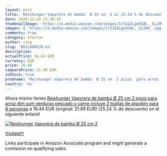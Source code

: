 ```yaml
---
layout: post
title: 'Reishunger Vaporera de bambú  Ø 25 cm  2 al 25.24 % de descuento'
date: 2020-11-24 12:30:16
thumbnailImage: 'https://m.media-amazon.com/images/I/51Q2LgeUSAL._SL200_.jpg'
images: [ 'https://m.media-amazon.com/images/I/51Q2LgeUSAL._SL200_.jpg' ]
comments: true
category: ofertas
author: ring
slug: 'B01L8O6GJ0-es'
description:
actualPrice: 16.44 EUR
currency: EUR
price: 16.44
comparePrice: 21.99 EUR
inStock: true
prodname: 'Reishunger Vaporera de bambú  Ø 25 cm  2 pisos  para arroz  dim sum  verduras  pescado y carne  incluye 2 toallas de algodón  para 4 personas'
country: 'es'
---
```


Ahora mismo tienes [Reishunger Vaporera de bambú  Ø 25 cm  2 pisos  para arroz  dim sum  verduras  pescado y carne  incluye 2 toallas de algodón  para 4 personas](https://www.amazon.es/dp/B01L8O6GJ0/?tag=tolees-21) a 16.44 EUR (original: 21.99 EUR) (25.24 %  de descuento) en el siguiente enlace!

[![Reishunger Vaporera de bambú  Ø 25 cm  2](https://m.media-amazon.com/images/I/51Q2LgeUSAL._SL200_.jpg)](https://www.amazon.es/dp/B01L8O6GJ0/?tag=tolees-21)

[Visítala!!!](https://www.amazon.es/dp/B01L8O6GJ0/?tag=tolees-21)

Links participate in Amazon Associate program and might generate a comission on qualifying sales
